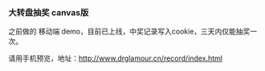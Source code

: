 ﻿### 大转盘抽奖 canvas版

之前做的 移动端 demo，目前已上线，中奖记录写入cookie，三天内仅能抽奖一次。

请用手机预览，地址：http://www.drglamour.cn/record/index.html
